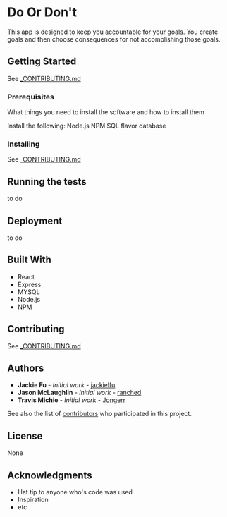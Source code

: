 # Do Or Don't

This app is designed to keep you accountable for your goals. You create goals and then choose 
consequences for not accomplishing those goals. 

## Getting Started

See [_CONTRIBUTING.md](https://github.com/DoOrDont/DoOrDont/blob/master/_CONTRIBUTING.md)


### Prerequisites

What things you need to install the software and how to install them

Install the following:
Node.js
NPM
SQL flavor database

### Installing

See [_CONTRIBUTING.md](https://github.com/DoOrDont/DoOrDont/blob/master/_CONTRIBUTING.md)


## Running the tests

to do

## Deployment

to do

## Built With

* React
* Express
* MYSQL
* Node.js
* NPM


## Contributing

See [_CONTRIBUTING.md](https://github.com/DoOrDont/DoOrDont/blob/master/_CONTRIBUTING.md)


## Authors

* **Jackie Fu** - *Initial work* - [jackielfu](https://github.com/jackielfu)
* **Jason McLaughlin** - *Initial work* - [ranched](https://github.com/ranched)
* **Travis Michie** - *Initial work* - [Jongerr](https://github.com/Jongerr)

See also the list of [contributors](https://github.com/your/project/contributors) who participated in this project.

## License

None

## Acknowledgments

* Hat tip to anyone who's code was used
* Inspiration
* etc
